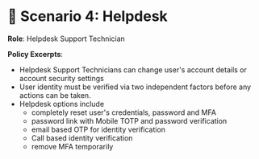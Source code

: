 # 🔹 Scenario 4: Helpdesk

**Role**: Helpdesk Support Technician

**Policy Excerpts**:
- Helpdesk Support Technicians can change user's account details or account security settings
- User identity must be verified via two independent factors before any actions can be taken.
- Helpdesk options include
  - completely reset user's credentials, password and MFA
  - password link with Mobile TOTP and password verification
  - email based OTP for identity verification
  - Call based identity verification
  - remove MFA temporarily
